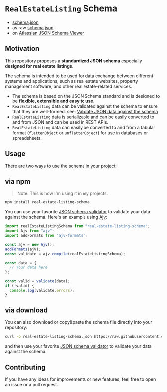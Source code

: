 # `RealEstateListing` Schema

- [schema.json](https://github.com/michaelhaar/real-estate-listing-schema/blob/main/schema.json)
- as raw [schema.json](https://raw.githubusercontent.com/michaelhaar/real-estate-listing-schema/main/schema.json)
- on [Atlassian JSON Schema Viewer](https://json-schema.app/view/%23?url=https%3A%2F%2Fraw.githubusercontent.com%2Fmichaelhaar%2Freal-estate-listing-schema%2Fmain%2Fschema.json)

## Motivation

This repository proposes a **standardized JSON schema** especially **designed for real estate listings**.

The schema is intended to be used for data exchange between different systems and applications, such as real estate websites, property management software, and other real estate-related services.

- The schema is based on the [JSON Schema](https://json-schema.org/) standard and is designed to be **flexible, extensible and easy to use**.
- `RealEstateListing` data can be validated against the schema to ensure that they are well-formed. see: [Validate JSON data against the schema](https://json-schema.org/learn/getting-started-step-by-step#validate)
- `RealEstateListing` data is serializable and can be easily converted to and from JSON and can be used in REST APIs.
- `RealEstateListing` data can easily be converted to and from a tabular format (`flattenObject` or `unflattenObject`) for use in databases or spreadsheets.

## Usage

There are two ways to use the schema in your project:

## via npm

> Note: This is how I'm using it in my projects.

```bash
npm install real-estate-listing-schema
```

You can use your favorite [JSON schema validator](https://json-schema.org/implementations) to validate your data against the schema. Here's an example using [Ajv](https://ajv.js.org/):

```javascript
import realEstateListingSchema from "real-estate-listing-schema";
import Ajv from "ajv";
import addFormats from "ajv-formats";

const ajv = new Ajv();
addFormats(ajv);
const validate = ajv.compile(realEstateListingSchema);

const data = {
  // Your data here
};

const valid = validate(data);
if (!valid) {
  console.log(validate.errors);
}
```

## via download

You can also download or copy&paste the schema file directly into your repository:

```bash
curl -o real-estate-listing-schema.json https://raw.githubusercontent.com/michaelhaar/real-estate-listing-schema/main/schema.json
```

and then use your favorite [JSON schema validator](https://json-schema.org/implementations) to validate your data against the schema.

## Contributing

If you have any ideas for improvements or new features, feel free to open an issue or a pull request.
